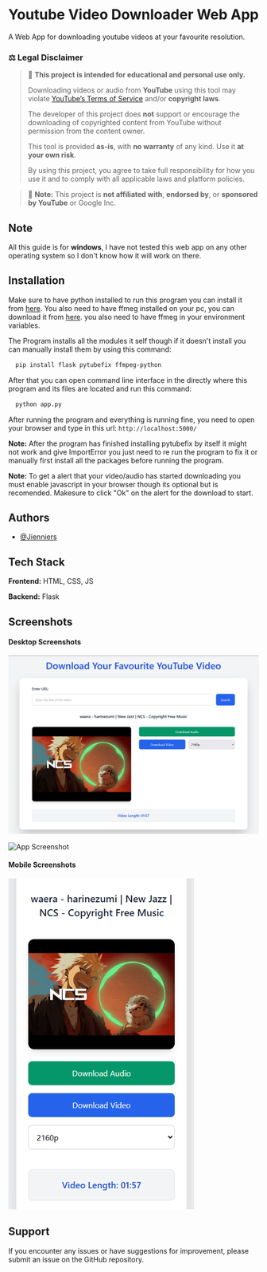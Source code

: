 
# Youtube Video Downloader Web App

A Web App for downloading youtube videos at your favourite resolution.

### ⚖️ Legal Disclaimer

> 🚫 **This project is intended for educational and personal use only.**
>
> Downloading videos or audio from **YouTube** using this tool may violate [YouTube’s Terms of Service](https://www.youtube.com/t/terms) and/or **copyright laws**.
>
> The developer of this project does **not** support or encourage the downloading of copyrighted content from YouTube without permission from the content owner.
>
> This tool is provided **as-is**, with **no warranty** of any kind. Use it **at your own risk**.
>
> By using this project, you agree to take full responsibility for how you use it and to comply with all applicable laws and platform policies.

> 📌 **Note:** This project is **not affiliated with**, **endorsed by**, or **sponsored by YouTube** or Google Inc.


## Note
All this guide is for **windows**, I have not tested this web app on any other operating system so I don't know how it will work on there.

## Installation

Make sure to have python installed to run this program you can install it from [here](https://www.python.org/downloads/). You also need to have ffmeg installed on your pc, you can download it from [here](https://ffmpeg.org/download.html). you also need to have ffmeg in your environment variables.

The Program installs all the modules it self though if it doesn't install you can manually install them by using this command: 

```bash
  pip install flask pytubefix ffmpeg-python
```
After that you can open command line interface in the directly where this program and its files are located and run this command:
```bash
  python app.py
```
After running the program and everything is running fine, you need to open your browser and type in this url: ``` http://localhost:5000/ ```

**Note:** After the program has finished installing pytubefix by itself it might not work and give ImportError you just need to re run the program to fix it or manually first install all the packages before running the program.

**Note:** To get a alert that your video/audio has started downloading you must enable javascript in your browser though its optional but is recomended. Makesure to click "Ok" on the alert for the download to start.

    
## Authors

- [@Jienniers](https://github.com/Jienniers)


## Tech Stack

**Frontend:** HTML, CSS, JS

**Backend:** Flask

## Screenshots
#### Desktop Screenshots

![App Screenshot](https://github.com/Jienniers/YoutubeDownloaderWebApp/blob/main/screenshots/Screenshot1.png)

![App Screenshot](https://github.com/Jienniers/YoutubeDownloaderWebApp/blob/main/screenshots/Screenshot2.png)

#### Mobile Screenshots

![App Screenshot](https://github.com/Jienniers/YoutubeDownloaderWebApp/blob/main/screenshots/mobileScreenshot.png)

## Support

If you encounter any issues or have suggestions for improvement, please submit an issue on the GitHub repository.

